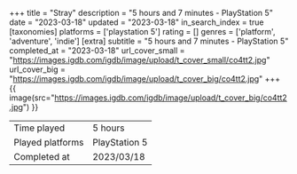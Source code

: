 +++
title = "Stray"
description = "5 hours and 7 minutes - PlayStation 5"
date = "2023-03-18"
updated = "2023-03-18"
in_search_index = true
[taxonomies]
platforms = ['playstation 5']
rating = []
genres = ['platform', 'adventure', 'indie']
[extra]
subtitle = "5 hours and 7 minutes - PlayStation 5"
completed_at = "2023-03-18"
url_cover_small = "https://images.igdb.com/igdb/image/upload/t_cover_small/co4tt2.jpg"
url_cover_big = "https://images.igdb.com/igdb/image/upload/t_cover_big/co4tt2.jpg"
+++
{{ image(src="https://images.igdb.com/igdb/image/upload/t_cover_big/co4tt2.jpg") }}

|              |            |
| ------------ | ---------- |
| Time played  | 5 hours |
| Played platforms    | PlayStation 5 |
| Completed at | 2023/03/18 |


